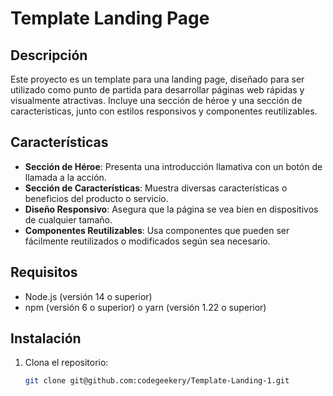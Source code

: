 # Template Landing Page

## Descripción

Este proyecto es un template para una landing page, diseñado para ser utilizado como punto de partida para desarrollar páginas web rápidas y visualmente atractivas. Incluye una sección de héroe y una sección de características, junto con estilos responsivos y componentes reutilizables.

## Características

- **Sección de Héroe**: Presenta una introducción llamativa con un botón de llamada a la acción.
- **Sección de Características**: Muestra diversas características o beneficios del producto o servicio.
- **Diseño Responsivo**: Asegura que la página se vea bien en dispositivos de cualquier tamaño.
- **Componentes Reutilizables**: Usa componentes que pueden ser fácilmente reutilizados o modificados según sea necesario.

## Requisitos

- Node.js (versión 14 o superior)
- npm (versión 6 o superior) o yarn (versión 1.22 o superior)

## Instalación

1. Clona el repositorio:

   ```sh
   git clone git@github.com:codegeekery/Template-Landing-1.git